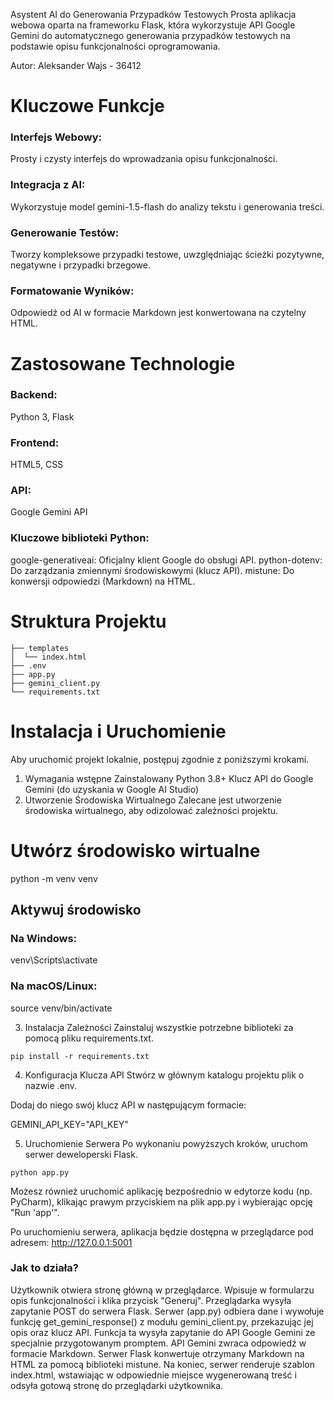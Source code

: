 Asystent AI do Generowania Przypadków Testowych
Prosta aplikacja webowa oparta na frameworku Flask, która wykorzystuje API Google Gemini do automatycznego generowania przypadków testowych na podstawie opisu funkcjonalności oprogramowania.

Autor: Aleksander Wajs - 36412

# Kluczowe Funkcje

### Interfejs Webowy: 
Prosty i czysty interfejs do wprowadzania opisu funkcjonalności.

### Integracja z AI: 
Wykorzystuje model gemini-1.5-flash do analizy tekstu i generowania treści.

### Generowanie Testów: 
Tworzy kompleksowe przypadki testowe, uwzględniając ścieżki pozytywne, negatywne i przypadki brzegowe.
### Formatowanie Wyników: 
Odpowiedź od AI w formacie Markdown jest konwertowana na czytelny HTML.

# Zastosowane Technologie
### Backend: 
Python 3, Flask
### Frontend: 
HTML5, CSS
### API: 
Google Gemini API

### Kluczowe biblioteki Python:
google-generativeai: Oficjalny klient Google do obsługi API.
python-dotenv: Do zarządzania zmiennymi środowiskowymi (klucz API).
mistune: Do konwersji odpowiedzi (Markdown) na HTML.

# Struktura Projektu

```
├── templates
│  └── index.html         
├── .env                   
├── app.py                   
├── gemini_client.py         
└── requirements.txt         
```
# Instalacja i Uruchomienie
Aby uruchomić projekt lokalnie, postępuj zgodnie z poniższymi krokami.

1. Wymagania wstępne
Zainstalowany Python 3.8+
Klucz API do Google Gemini (do uzyskania w Google AI Studio)
2. Utworzenie Środowiska Wirtualnego
Zalecane jest utworzenie środowiska wirtualnego, aby odizolować zależności projektu.



# Utwórz środowisko wirtualne
python -m venv venv

## Aktywuj środowisko
### Na Windows:
venv\Scripts\activate
### Na macOS/Linux:
source venv/bin/activate

3. Instalacja Zależności
Zainstaluj wszystkie potrzebne biblioteki za pomocą pliku requirements.txt.

```pip install -r requirements.txt```

4. Konfiguracja Klucza API
Stwórz w głównym katalogu projektu plik o nazwie .env.

Dodaj do niego swój klucz API w następującym formacie:

GEMINI_API_KEY="API_KEY"

5. Uruchomienie Serwera
Po wykonaniu powyższych kroków, uruchom serwer deweloperski Flask.

```python app.py```

Możesz również uruchomić aplikację bezpośrednio w edytorze kodu (np. PyCharm), klikając prawym przyciskiem na plik app.py i wybierając opcję "Run 'app'".

Po uruchomieniu serwera, aplikacja będzie dostępna w przeglądarce pod adresem: http://127.0.0.1:5001

### Jak to działa?

Użytkownik otwiera stronę główną w przeglądarce.
Wpisuje w formularzu opis funkcjonalności i klika przycisk "Generuj".
Przeglądarka wysyła zapytanie POST do serwera Flask.
Serwer (app.py) odbiera dane i wywołuje funkcję get_gemini_response() z modułu gemini_client.py, przekazując jej opis oraz klucz API.
Funkcja ta wysyła zapytanie do API Google Gemini ze specjalnie przygotowanym promptem.
API Gemini zwraca odpowiedź w formacie Markdown.
Serwer Flask konwertuje otrzymany Markdown na HTML za pomocą biblioteki mistune.
Na koniec, serwer renderuje szablon index.html, wstawiając w odpowiednie miejsce wygenerowaną treść i odsyła gotową stronę do przeglądarki użytkownika.
